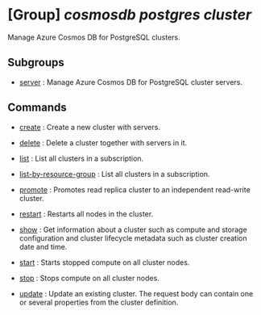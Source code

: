 # [Group] _cosmosdb postgres cluster_

Manage Azure Cosmos DB for PostgreSQL clusters.

## Subgroups

- [server](/Commands/cosmosdb/postgres/cluster/server/readme.md)
: Manage Azure Cosmos DB for PostgreSQL cluster servers.

## Commands

- [create](/Commands/cosmosdb/postgres/cluster/_create.md)
: Create a new cluster with servers.

- [delete](/Commands/cosmosdb/postgres/cluster/_delete.md)
: Delete a cluster together with servers in it.

- [list](/Commands/cosmosdb/postgres/cluster/_list.md)
: List all clusters in a subscription.

- [list-by-resource-group](/Commands/cosmosdb/postgres/cluster/_list-by-resource-group.md)
: List all clusters in a subscription.

- [promote](/Commands/cosmosdb/postgres/cluster/_promote.md)
: Promotes read replica cluster to an independent read-write cluster.

- [restart](/Commands/cosmosdb/postgres/cluster/_restart.md)
: Restarts all nodes in the cluster.

- [show](/Commands/cosmosdb/postgres/cluster/_show.md)
: Get information about a cluster such as compute and storage configuration and cluster lifecycle metadata such as cluster creation date and time.

- [start](/Commands/cosmosdb/postgres/cluster/_start.md)
: Starts stopped compute on all cluster nodes.

- [stop](/Commands/cosmosdb/postgres/cluster/_stop.md)
: Stops compute on all cluster nodes.

- [update](/Commands/cosmosdb/postgres/cluster/_update.md)
: Update an existing cluster. The request body can contain one or several properties from the cluster definition.
